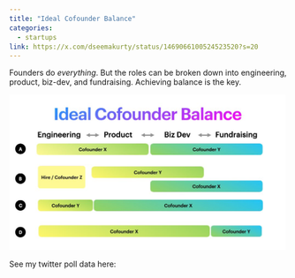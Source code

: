 ```yaml
---
title: "Ideal Cofounder Balance"
categories:
  - startups
link: https://x.com/dseemakurty/status/1469066100524523520?s=20 
---
```


Founders do *everything*. But the roles can be broken down into engineering, product, biz-dev, and fundraising. Achieving balance is the key.

<img src="/assets/images/cofounder/cofounder.jpeg" width="500"/>

See my twitter poll data here:

